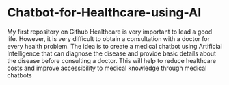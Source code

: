 # Chatbot-for-Healthcare-using-AI
My first repository on Github
Healthcare is very important to lead a good life. However, it is very difficult to obtain a consultation with a doctor for every health problem. The idea is to create a medical chatbot using Artificial Intelligence that can diagnose the disease and provide basic details about the disease before consulting a doctor. This will help to reduce healthcare costs and improve accessibility to medical knowledge through medical chatbots
